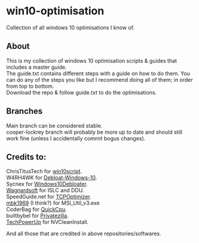# win10-optimisation
Collection of all windows 10 optimisations I know of.

## About
This is my collection of windows 10 optimisation scripts & guides that includes a master guide.  
The guide.txt contains different steps with a guide on how to do them. You can do any of the steps you like but I recommend doing all of them; in order from top to bottom.  
Download the repo & follow guide.txt to do the optimisations.

## Branches
Main branch can be considered stable.  
cooper-lockrey branch will probably be more up to date and should still work fine (unless I accidentally commit bogus changes).  

## Credits to:
ChrisTitusTech for [win10script](https://github.com/ChrisTitusTech/win10script).  
W4RH4WK for [Debloat-Windows-10](https://github.com/W4RH4WK/Debloat-Windows-10).  
Sycnex for [Windows10Debloater](https://github.com/Sycnex/Windows10Debloater).  
[Wagnardsoft](https://www.wagnardsoft.com/forums/) for ISLC and DDU.  
SpeedGuide.net for [TCPOptimizer](https://www.speedguide.net/downloads.php).  
[mbk1969](https://forums.guru3d.com/members/mbk1969.247876/) (I think?) for MSI_Util_v3.exe  
CoderBag for [QuickCpu](https://coderbag.com/product/quickcpu).  
builtbybel for [Privatezilla](https://github.com/builtbybel/privatezilla).  
[TechPowerUp](https://www.techpowerup.com/) for NVCleanInstall.

And all those that are credited in above repositories/softwares.
